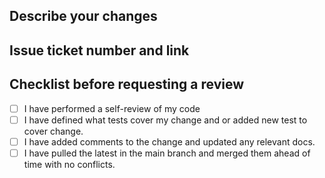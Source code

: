 ## Describe your changes

## Issue ticket number and link

## Checklist before requesting a review
- [ ] I have performed a self-review of my code
- [ ] I have defined what tests cover my change and or added new test to cover change. 
- [ ] I have added comments to the change and updated any relevant docs.
- [ ] I have pulled the latest in the main branch and merged them ahead of time with no conflicts.
